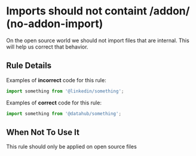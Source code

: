 # Imports should not containt /addon/ (no-addon-import)

On the open source world we should not import files that are internal. This will help us correct that behavior.

## Rule Details

Examples of **incorrect** code for this rule:

```js
import something from '@linkedin/something';

```

Examples of **correct** code for this rule:

```js
import something from '@datahub/something';

```

## When Not To Use It

This rule should only be applied on open source files
